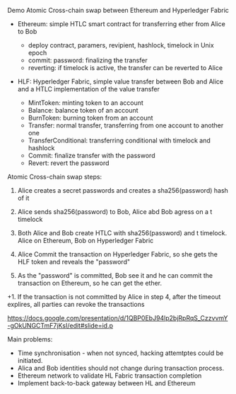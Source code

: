 Demo Atomic Cross-chain swap between Ethereum and Hyperledger Fabric

- Ethereum: 
simple HTLC smart contract for transferring ether from Alice to Bob
  - deploy contract, paramers, revipient, hashlock, timelock in Unix epoch
  - commit: password: finalizing the transfer
  - reverting: if timelock is active, the transfer can be reverted to Alice

- HLF:
Hyperledger Fabric, simple value transfer between Bob and Alice and a HTLC implementation of the value transfer
  - MintToken: minting token to an account
  - Balance: balance token of an account
  - BurnToken: burning token from an account
  - Transfer: normal transfer, transferring from one account to another one
  - TransferConditional: transferring conditional with timelock and hashlock
  - Commit: finalize transfer with the password
  - Revert: revert the password

Atomic Cross-chain swap steps:

1. Alice creates a secret passwords and creates a sha256(password) hash of it

2. Alice sends sha256(password) to Bob, Alice abd Bob agress on a t timelock

3. Both Alice and Bob create HTLC with sha256(password) and t timelock. Alice on Ethereum, Bob on Hyperledger Fabric

4. Alice Commit the transaction on Hyperledger Fabric, so she gets the HLF token and reveals the "password"

5. As the "password" is committed, Bob see it and he can commit the transaction on Ethereum, so he can get the ether. 

+1. If the transaction is not committed by Alice in step 4, after the timeout explires, all parties can revoke the transactions

https://docs.google.com/presentation/d/1QBP0EbJ94lp2bjRpRqS_CzzvvmY-gOkUNGCTmF7jKsI/edit#slide=id.p

Main problems:

- Time synchronisation - when not synced, hacking attemtptes could be initiated.
- Alica and Bob identities should not change during transaction process.
- Ethereum network to validate HL Fabric transaction completion
- Implement back-to-back gateway between HL and Ethereum
